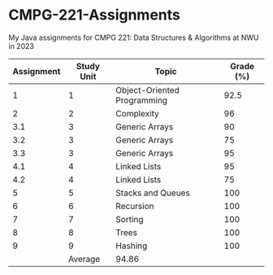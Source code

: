 # CMPG-221-Assignments
My Java assignments for CMPG 221: Data Structures & Algorithms at NWU in 2023

Assignment | Study Unit | Topic | Grade (%)
--- | --- | --- | --- |
1 | 1 | Object-Oriented Programming | 92.5
2 | 2 | Complexity | 96
3.1 | 3 | Generic Arrays | 90
3.2 | 3 | Generic Arrays | 75
3.3 | 3 | Generic Arrays | 95
4.1 | 4 | Linked Lists | 95
4.2 | 4 | Linked Lists | 75
5 | 5 | Stacks and Queues | 100
6 | 6 | Recursion | 100
7 | 7 | Sorting | 100
8 | 8 | Trees | 100
9 | 9 | Hashing | 100
 | | Average | 94.86
